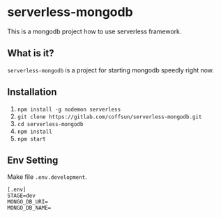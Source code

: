 # serverless-mongodb
This is a mongodb project how to use serverless framework.

## What is it?
`serverless-mongodb` is a project for starting mongodb speedly right now.

## Installation
1. `npm install -g nodemon serverless`
2. `git clone https://gitlab.com/coffsun/serverless-mongodb.git`
3. `cd serverless-mongodb`
4. `npm install`
5. `npm start`

## Env Setting
Make file `.env.development`.

	[.env]
	STAGE=dev
	MONGO_DB_URI=
	MONGO_DB_NAME=
